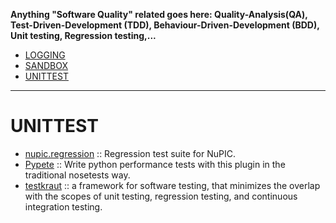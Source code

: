 __Anything "Software Quality" related goes here: Quality-Analysis(QA), Test-Driven-Development (TDD), Behaviour-Driven-Development (BDD), Unit testing, Regression testing,...__

- [LOGGING](#logging)
- [SANDBOX](#sandbox)
- [UNITTEST](#unittest)

----

# UNITTEST
- [nupic.regression](https://github.com/numenta/nupic.regression) :: Regression test suite for NuPIC.
- [Pypete](https://github.com/Artimi/pypete) :: Write python performance tests with this plugin in the traditional nosetests way. 
- [testkraut](https://github.com/neurodebian/testkraut) :: a framework for software testing, that minimizes the overlap with the scopes of unit testing, regression testing, and continuous integration testing.

